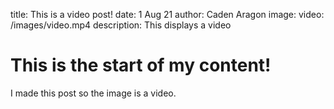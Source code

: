 title: This is a video post!
date: 1 Aug 21
author: Caden Aragon
image: 
video: /images/video.mp4
description: This displays a video


# This is the start of my content!
I made this post so the image is a video.